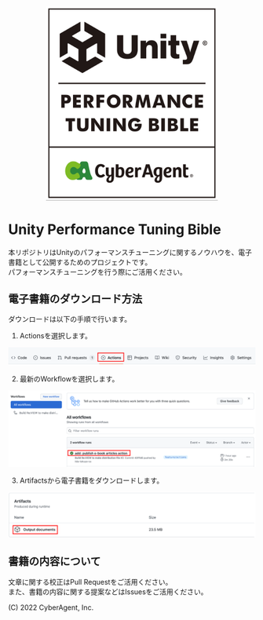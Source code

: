 <p align="center">
  <img width=350 src="Documentation/bible_logo.png" alt="UnityPerformanceTuningBible">
</p>

# Unity Performance Tuning Bible
本リポジトリはUnityのパフォーマンスチューニングに関するノウハウを、電子書籍として公開するためのプロジェクトです。  
パフォーマンスチューニングを行う際にご活用ください。

## 電子書籍のダウンロード方法
ダウンロードは以下の手順で行います。
1. Actionsを選択します。

<p align="center">
  <img width=800 src="Documentation/download_01.png" alt="Download Step 01">
</p>

2. 最新のWorkflowを選択します。

<p align="center">
  <img width=800 src="Documentation/download_02.png" alt="Download Step 02">
</p>

3. Artifactsから電子書籍をダウンロードします。

<p align="center">
  <img width=800 src="Documentation/download_03.png" alt="Download Step 03">
</p>

## 書籍の内容について
文章に関する校正はPull Requestをご活用ください。  
また、書籍の内容に関する提案などはIssuesをご活用ください。

(C) 2022 CyberAgent, Inc.
